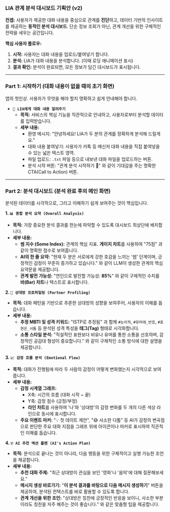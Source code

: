 ### LIA 관계 분석 대시보드 기획안 (v2)

**컨셉:** 사용자가 제공한 대화 내용을 중심으로 관계를 **진단**하고, 데이터 기반의 인사이트를 제공하는 **동적인 분석 대시보드**. 단순 정보 조회가 아닌, 관계 개선을 위한 구체적인 전략을 세우는 공간입니다.

**핵심 사용자 플로우:**
1.  **시작:** 사용자는 대화 내용을 업로드/붙여넣기 합니다.
2.  **분석:** LIA가 대화 내용을 분석합니다. (이때 로딩 애니메이션 표시)
3.  **결과 확인:** 분석이 완료되면, 모든 정보가 담긴 대시보드가 표시됩니다.

---

### **Part 1: 시작하기 (대화 내용이 없을 때의 초기 화면)**

앱의 첫인상. 사용자가 무엇을 해야 할지 명확하고 쉽게 안내해야 합니다.

-   **`💬 LIA에게 대화 내용 알려주기`**
    -   **목적:** 서비스의 핵심 기능을 직관적으로 안내하고, 사용자로부터 분석할 데이터를 입력받습니다.
    -   **세부 내용:**
        -   환영 메시지: "안녕하세요! LIA가 두 분의 관계를 정확하게 분석해 드릴게요."
        -   대화 내용 붙여넣기: 사용자가 카톡 등 메신저 대화 내용을 직접 붙여넣을 수 있는 넓은 텍스트 영역.
        -   파일 업로드: `.txt` 파일 등으로 내보낸 대화 파일을 업로드하는 버튼.
        -   분석 시작 버튼: "관계 분석 시작하기 🚀" 와 같이 기대감을 주는 명확한 CTA(Call to Action) 버튼.

---

### **Part 2: 분석 대시보드 (분석 완료 후의 메인 화면)**

분석된 데이터를 시각적으로, 그리고 이해하기 쉽게 보여주는 것이 핵심입니다.

**1. `📊 종합 분석 요약 (Overall Analysis)`**
*   **목적:** 가장 중요한 분석 결과를 한눈에 파악할 수 있도록 대시보드 최상단에 배치합니다.
*   **세부 내용:**
    *   **썸 지수 (Some Index):** 관계의 핵심 지표. **게이지 차트**를 사용하여 "75점" 과 같이 명확한 점수로 보여줍니다.
    *   **AI의 한 줄 요약:** "현재 두 분은 서로에게 강한 호감을 느끼는 '썸' 단계이며, 긍정적인 감정이 꾸준히 증가하고 있습니다." 와 같이 LLM이 생성한 관계의 핵심 요약문을 제공합니다.
    *   **관계 발전 가능성:** "연인으로 발전할 가능성: **85%**" 와 같이 구체적인 수치를 **바(Bar) 차트**나 텍스트로 표시합니다.

**2. `🧠 상대방 프로파일링 (Partner Profiling)`**
*   **목적:** 대화 패턴을 기반으로 추론한 상대방의 성향을 보여주어, 사용자의 이해를 돕습니다.
*   **세부 내용:**
    *   **추정 MBTI 및 성격 키워드:** "ISTP로 추정됨" 과 함께 `#논리적`, `#유머에_반응`, `#표현은_서툼` 등 분석된 성격 특성을 **태그(Tag)** 형태로 시각화합니다.
    *   **소통 스타일 분석:** "직설적인 표현보다 비유나 유머를 통한 소통을 선호하며, 감정적인 공감대 형성이 중요합니다." 와 같이 구체적인 소통 방식에 대한 설명을 제공합니다.

**3. `📈 감정 흐름 분석 (Emotional Flow)`**
*   **목적:** 대화가 진행됨에 따라 두 사람의 감정이 어떻게 변화했는지 시각적으로 보여줍니다.
*   **세부 내용:**
    *   **감정 시계열 그래프:**
        *   X축: 시간의 흐름 (대화 시작 ~ 끝)
        *   Y축: 감정 점수 (긍정/부정)
        *   **라인 차트**를 사용하여 '나'와 '상대방'의 감정 변화를 두 개의 다른 색상 라인으로 동시에 표시합니다.
    *   **주요 이벤트 마커:** "💡 첫 데이트 제안", "😅 사소한 다툼" 등 AI가 감정의 변곡점으로 판단한 주요 대화 지점을 그래프 위에 아이콘이나 마커로 표시하여 직관적인 이해를 돕습니다.

**4. `💡 AI 추천 액션 플랜 (AI's Action Plan)`**
*   **목적:** 분석으로 끝나는 것이 아니라, 다음 행동을 위한 구체적이고 실행 가능한 조언을 제공합니다.
*   **세부 내용:**
    *   **추천 대화 주제:** "최근 상대방이 관심을 보인 '영화'나 '음악'에 대해 질문해보세요."
    *   **메시지 생성 바로가기:** "**이 분석 결과를 바탕으로 다음 메시지 생성하기**" 버튼을 제공하여, 분석된 컨텍스트를 바로 활용할 수 있도록 합니다.
    *   **관계 개선을 위한 조언:** "상대방은 칭찬에 긍정적인 반응을 보이니, 사소한 부분이라도 칭찬을 자주 해주는 것이 좋습니다." 와 같은 맞춤형 팁을 제공합니다.
